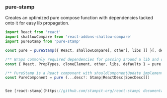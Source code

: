 ### pure-stamp

Creates an optimized pure compose function with dependencies tacked onto it for easy lib propagation.


```jsx
import React from 'react'
import shallowCompare from 'react-addons-shallow-compare'
import pureStamp from 'pure-stamp'

const pure = pureStamp({ React, shallowCompare[, other[, libs ]] }[, defaults = {}])

/** Wraps commonly required dependencies for passing around a lib and optional defaults object for propagating configuration. */
const { React, PropTypes, cloneElement, other, libs, defaults } = pure

/** PureStamp is a React component with shouldComponentUpdate implemented (shallowCompare). */
const PureComponent = pure (...desc?: Stamp|ReactDesc|SpecDesc[])


See [react-stamp](https://github.com/stampit-org/react-stamp) documentation for compose for usage.
```
